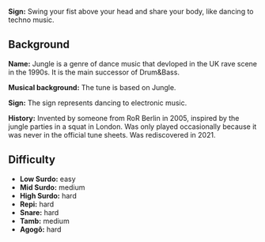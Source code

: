 **Sign:** Swing your fist above your head and share your body, like dancing to techno music.

## Background

**Name:** Jungle is a genre of dance music that devloped in the UK rave scene in the 1990s. It is the main successor of Drum&Bass.

**Musical background:** The tune is based on Jungle.

**Sign:** The sign represents dancing to electronic music.

**History:** Invented by someone from RoR Berlin in 2005, inspired by the jungle parties in a squat in London. Was only played occasionally because it was never in the official tune sheets. Was rediscovered in 2021.

## Difficulty

* **Low Surdo:** easy
* **Mid Surdo:** medium
* **High Surdo:** hard
* **Repi:** hard
* **Snare:** hard
* **Tamb:** medium
* **Agogô:** hard